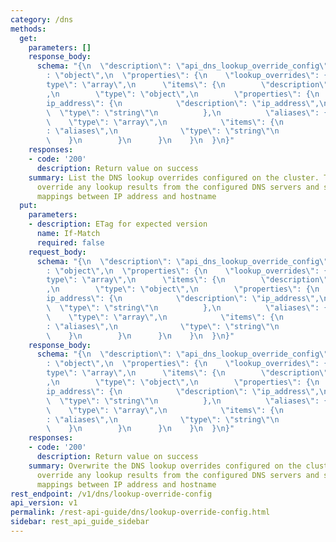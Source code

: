```yaml
---
category: /dns
methods:
  get:
    parameters: []
    response_body:
      schema: "{\n  \"description\": \"api_dns_lookup_override_config\",\n  \"type\"\
        : \"object\",\n  \"properties\": {\n    \"lookup_overrides\": {\n      \"\
        type\": \"array\",\n      \"items\": {\n        \"description\": \"lookup_overrides\"\
        ,\n        \"type\": \"object\",\n        \"properties\": {\n          \"\
        ip_address\": {\n            \"description\": \"ip_address\",\n          \
        \  \"type\": \"string\"\n          },\n          \"aliases\": {\n        \
        \    \"type\": \"array\",\n            \"items\": {\n              \"description\"\
        : \"aliases\",\n              \"type\": \"string\"\n            }\n      \
        \    }\n        }\n      }\n    }\n  }\n}"
    responses:
    - code: '200'
      description: Return value on success
    summary: List the DNS lookup overrides configured on the cluster. These rules
      override any lookup results from the configured DNS servers and serve as static
      mappings between IP address and hostname
  put:
    parameters:
    - description: ETag for expected version
      name: If-Match
      required: false
    request_body:
      schema: "{\n  \"description\": \"api_dns_lookup_override_config\",\n  \"type\"\
        : \"object\",\n  \"properties\": {\n    \"lookup_overrides\": {\n      \"\
        type\": \"array\",\n      \"items\": {\n        \"description\": \"lookup_overrides\"\
        ,\n        \"type\": \"object\",\n        \"properties\": {\n          \"\
        ip_address\": {\n            \"description\": \"ip_address\",\n          \
        \  \"type\": \"string\"\n          },\n          \"aliases\": {\n        \
        \    \"type\": \"array\",\n            \"items\": {\n              \"description\"\
        : \"aliases\",\n              \"type\": \"string\"\n            }\n      \
        \    }\n        }\n      }\n    }\n  }\n}"
    response_body:
      schema: "{\n  \"description\": \"api_dns_lookup_override_config\",\n  \"type\"\
        : \"object\",\n  \"properties\": {\n    \"lookup_overrides\": {\n      \"\
        type\": \"array\",\n      \"items\": {\n        \"description\": \"lookup_overrides\"\
        ,\n        \"type\": \"object\",\n        \"properties\": {\n          \"\
        ip_address\": {\n            \"description\": \"ip_address\",\n          \
        \  \"type\": \"string\"\n          },\n          \"aliases\": {\n        \
        \    \"type\": \"array\",\n            \"items\": {\n              \"description\"\
        : \"aliases\",\n              \"type\": \"string\"\n            }\n      \
        \    }\n        }\n      }\n    }\n  }\n}"
    responses:
    - code: '200'
      description: Return value on success
    summary: Overwrite the DNS lookup overrides configured on the cluster. These rules
      override any lookup results from the configured DNS servers and serve as static
      mappings between IP address and hostname
rest_endpoint: /v1/dns/lookup-override-config
api_version: v1
permalink: /rest-api-guide/dns/lookup-override-config.html
sidebar: rest_api_guide_sidebar
---
```

